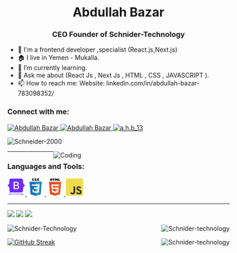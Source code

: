 ### <h1 align="center">Abdullah Bazar </h1>
### <h3 align="center">CEO Founder of Schnider-Technology </h3>

- 👋 I'm a frontend developer ,specialist (React.js,Next.js)
- 🏠 I live in Yemen - Mukalla.
- 🌱 I’m currently learning.
- 💬 Ask me about (React Js , Next Js , HTML , CSS , JAVASCRIPT ).
- 📫 How to reach me: Website: linkedin.com/in/abdullah-bazar-783098352/ 

<h3 align="left">Connect with me:</h3>
<p align="left">
    <a href="https://twitter.com/A_b_61s" target="blank">
        <img align="center" src="https://raw.githubusercontent.com/rahuldkjain/github-profile-readme-generator/master/src/images/icons/Social/twitter.svg" alt="Abdullah Bazar" height="30" width="40" />
    </a>
    <a href="https://www.facebook.com/share/13m87GYLC37ERdwS/?mibextid=LQQJ4d" target="blank">
        <img align="center" src="https://raw.githubusercontent.com/rahuldkjain/github-profile-readme-generator/master/src/images/icons/Social/facebook.svg" alt="Abdullah Bazar" height="30" width="40" />
    </a>
    <a href="https://www.instagram.com/a.h.b_13?igsh=cG85YTBjcmlxaXly&utm_source=qr" target="blank">
        <img align="center" src="https://raw.githubusercontent.com/rahuldkjain/github-profile-readme-generator/master/src/images/icons/Social/instagram.svg" alt="a.h.b_13" height="30" width="40" />
    </a>
</p>

<p align="left"> 
    <img src="https://komarev.com/ghpvc/?username=Schneider-2000&label=Profile%20views&color=0e75b6&style=flat" alt="Schneider-2000" />
</p>

<img align="right" alt="Coding" width="400" src="https://cdn.dribbble.com/users/1162077/screenshots/3848914/programmer.gif">
<hr/>

<h3 align="left">Languages and Tools:</h3>
<p align="left"> 
    <a href="https://getbootstrap.com" target="_blank" rel="noreferrer"> 
        <img src="https://raw.githubusercontent.com/devicons/devicon/master/icons/bootstrap/bootstrap-plain-wordmark.svg" alt="bootstrap" width="40" height="40"/>
    </a>
    <a href="https://www.w3schools.com/css/" target="_blank" rel="noreferrer">
        <img src="https://raw.githubusercontent.com/devicons/devicon/master/icons/css3/css3-original-wordmark.svg" alt="css3" width="40" height="40"/> 
    </a>
    <a href="https://www.w3.org/html/" target="_blank" rel="noreferrer"> 
        <img src="https://raw.githubusercontent.com/devicons/devicon/master/icons/html5/html5-original-wordmark.svg" alt="html5" width="40" height="40"> 
    </a>
    <a href="https://developer.mozilla.org/en-US/docs/Web/JavaScript" target="_blank" rel="noreferrer">
    <img src="https://raw.githubusercontent.com/devicons/devicon/master/icons/javascript/javascript-original.svg" alt="javascript" width="40" height="40"/>
    </a>
</p>

<hr/>
<img src="https://github-readme-stats.vercel.app/api?username=H-7117&count_private=true&show_icons=true&hide_title=true" />
<img src="https://github-profile-trophy.vercel.app/?username=H-7117&theme=flat&no-frame=true&margin-w=30" />
<img src="https://github-readme-stats.vercel.app/api/top-langs/?username=H-7117&hide_title=true&layout=compact" />
<p><img align="left" src="https://github-readme-stats.vercel.app/api/top-langs?username=Schnider-technology&show_icons=true&locale=en&layout=compact" alt="Schnider-Technology" /></p>
<p>&nbsp;<img align="right" src="https://github-readme-stats.vercel.app/api?username=Schnider-technology&show_icons=true&locale=en" alt="Schnider-technology" /></p>
<p><img align="right" src="https://github-readme-streak-stats.herokuapp.com/?user=Schnider-technology&" alt="Schnider-technology" /></p>

[![GitHub Streak](https://github-readme-streak-stats.herokuapp.com?user=H-7117&theme=gruvbox_duo&hide_border=true)](https://github.com/Schnider-technology)







